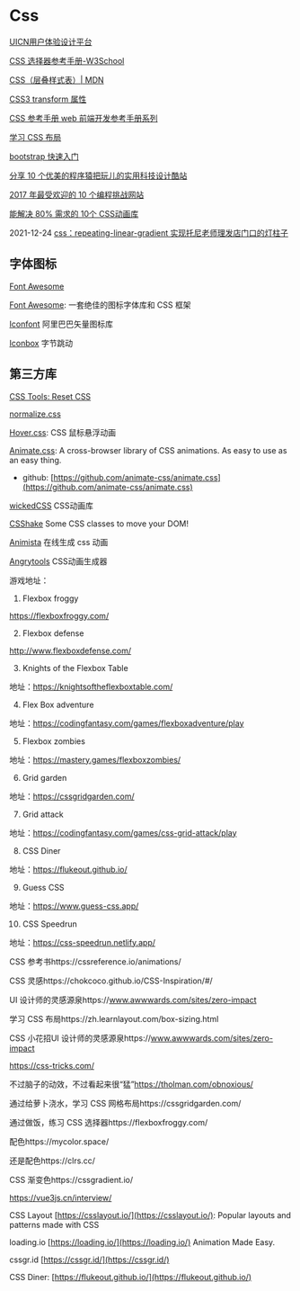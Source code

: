 # Css

[UICN用户体验设计平台](https://www.ui.cn/)

[CSS 选择器参考手册-W3School](https://www.w3school.com.cn/cssref/css_selectors.asp)

[CSS（层叠样式表）| MDN](https://developer.mozilla.org/zh-CN/docs/Web/CSS)

[CSS3 transform 属性](https://www.runoob.com/cssref/css3-pr-transform.html)

[CSS 参考手册 web 前端开发参考手册系列](http://css.doyoe.com/)

[学习 CSS 布局](http://zh.learnlayout.com/)

[bootstrap 快速入门](http://www.imooc.com/learn/826)

[分享 10 个优美的程序猿把玩儿的实用科技设计酷站](http://www.jianshu.com/p/37a5998f6a20)

[2017 年最受欢迎的 10 个编程挑战网站](https://zhuanlan.zhihu.com/p/30164522)

[能解决 80% 需求的 10个 CSS动画库](https://blog.csdn.net/qq449245884/article/details/104047406)

2021-12-24 [css：repeating-linear-gradient 实现托尼老师理发店门口的灯柱子](https://pengshiyu.blog.csdn.net/article/details/122123425)

## 字体图标

[Font Awesome](https://fontawesome.com/)

[Font Awesome](https://fontawesome.dashgame.com/): 一套绝佳的图标字体库和 CSS 框架

[Iconfont](https://www.iconfont.cn/) 阿里巴巴矢量图标库

[Iconbox](https://arco.design/iconbox/libs) 字节跳动


## 第三方库

[CSS Tools: Reset CSS](https://meyerweb.com/eric/tools/css/reset/)

[normalize.css](https://github.com/necolas/normalize.css/)

[Hover.css](https://ianlunn.github.io/Hover/): CSS 鼠标悬浮动画

[Animate.css](https://animate.style/): A cross-browser library of CSS animations. As easy to use as an easy thing.
- github: [https://github.com/animate-css/animate.css](https://github.com/animate-css/animate.css)

[wickedCSS](https://github.com/kristofferandreasen/wickedCSS) CSS动画库

[CSShake](https://elrumordelaluz.github.io/csshake/) Some CSS classes to move your DOM!

[Animista](https://animista.net/) 在线生成 css 动画

[Angrytools](https://angrytools.com/css/animation/) CSS动画生成器

游戏地址：

1. Flexbox froggy

https://flexboxfroggy.com/

2. Flexbox defense

http://www.flexboxdefense.com/

3. Knights of the Flexbox Table

地址：https://knightsoftheflexboxtable.com/

4. Flex Box adventure

地址：https://codingfantasy.com/games/flexboxadventure/play

5. Flexbox zombies

地址：https://mastery.games/flexboxzombies/

6. Grid garden

地址：https://cssgridgarden.com/

7. Grid attack

地址：https://codingfantasy.com/games/css-grid-attack/play

8. CSS Diner

地址：https://flukeout.github.io/

9. Guess CSS

地址：https://www.guess-css.app/

10. CSS Speedrun

地址：https://css-speedrun.netlify.app/


CSS 参考书https://cssreference.io/animations/

CSS 灵感https://chokcoco.github.io/CSS-Inspiration/#/

UI 设计师的灵感源泉https://www.awwwards.com/sites/zero-impact

学习 CSS 布局https://zh.learnlayout.com/box-sizing.html

CSS 小花招UI 设计师的灵感源泉https://www.awwwards.com/sites/zero-impact

https://css-tricks.com/

不过脑子的动效，不过看起来很“猛”https://tholman.com/obnoxious/



通过给萝卜浇水，学习 CSS 网格布局https://cssgridgarden.com/

通过做饭，练习 CSS 选择器https://flexboxfroggy.com/

配色https://mycolor.space/

还是配色https://clrs.cc/

CSS 渐变色https://cssgradient.io/

https://vue3js.cn/interview/

CSS Layout [https://csslayout.io/](https://csslayout.io/): Popular layouts and patterns made with CSS

loading.io [https://loading.io/](https://loading.io/) Animation Made Easy.

cssgr.id [https://cssgr.id/](https://cssgr.id/)

CSS Diner: [https://flukeout.github.io/](https://flukeout.github.io/)

